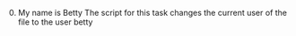 0. My name is Betty
The script for this task changes the current user of the file to the user betty
